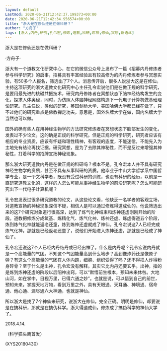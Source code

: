 ```yaml
---
layout: default
Lastmod: 2020-06-21T12:42:37.199373+00:00
date: 2020-06-21T12:42:34.956574+00:00
title: "浙大是在修仙还是在做科研？"
author: "方舟子"
tags: [浙大,内丹,研究,孔令宏,修炼,道教,科研,炼神,修仙,冥想,新语丝]
---
```


浙大是在修仙还是在做科研？

·方舟子·

浙大有一个道教文化研究中心，在它的微信公众号上发布了一篇《招募内丹修炼者参与科学研究》的启事，招募具有丰富经验且有较高修为的内丹修炼者参与冥想实验，有50多个人报名，筛选出了7个人。消息传开后，很多人说浙大这是在修仙。主持这项研究的浙大道教文化研究中心主任孔令宏说他们是在做正规的科学研究，是要用最先进的核磁共振技术，研究内丹修炼者在冥想状态下脑神经结构发生的变化，探求人体奥秘，同时，为仿照人体脑神经网络构造下一代电子计算机做基础理论研究。孔主任说，类似的研究，英国剑桥大学、美国哈佛大学都已经在做了，只不过他们的研究重点是佛教禅定功夫。意思是，国外名牌大学在做，国内名牌大学当然也可以做。

国外的确有些人在用神经生物学的方法研究修炼者在冥想状态下脑部发生的变化，发表过不少论文。这的确是正规的科学研究。但是正规的科学研究，研究者应该有相应的专业资质，应该有怀疑和理性精神，有客观的态度，不能迷信，不能先入为主地先有结论再找证据。研究冥想，是为了去除其神秘性，而不是反过来增强其神秘性，打着科学的招牌宣扬神秘现象。

那么浙大研究道教内丹是在做正规的科研吗？根本不是。孔令宏本人并不具有研究神经生物学的资质，甚至不具有从事科研的资质。他毕业于中山大学哲学系中国哲学专业，是一个文科学者，既没有受过科研的训练，也没有科研的经历，以前是一直研究道教文化的，这样的人怎么可能从事神经生物学的前沿研究呢？怎么可能研究出下一代电子计算机呢？

孔令宏发表过很多研究道教的论文，从这些论文看，他缺乏一名学者的客观立场，对道教宣扬的神秘现象深信不疑，相信人是可以通过修炼得道成仙的。他说筛选出来的这7个研究对象道行很高深，达到了炼气化神结束和炼神还虚刚刚开始的阶段。道教把修炼分成筑基、炼精化气、炼气化神、炼神还虚、炼虚得道五个阶段，炼到炼气化神就能返老还童，炼到炼神还虚就成了神仙。孔令宏说这7人已经完成炼气化神，那就是已经返老还童了，说他们开始进入炼神还虚，那就是已经成了神仙了。

孔令宏还说这7个人已经内丹结丹或已经出神了。什么是内丹呢？孔令宏说内丹就是一个高能量的气团。不知这个气团能量高到什么地步？高到像炸药还是像原子弹？有这么个高能量的气团在人体内跑，细胞、组织受得了吗？还不得把人炸得粉身碎骨？至于什么是出神，孔令宏没有解释。其实它比内丹还要玄乎。出神，指的是炼到炼神还虚的阶段以后阳神出窍，可以“默悟前生根本，预知未来休咎。大地山河，如在掌中，目视万里，已得六通之妙”。也就是说，可以悟到自己的前世，预知未来，掌握天地万物，看到万里之外，具有天眼通、天耳通、神境通、宿命通、他心通、漏尽通六大神通，也就是神仙。

所以浙大是找了7个神仙来研究，说浙大在修仙，完全正确。明明是修仙，却要说是在搞科研，那就是在搞伪科学。浙大得道成仙，修炼成了搞伪科学的神仙大学了。

2018.4.14.

（科学猫头鹰首发）

(XYS20180430)

